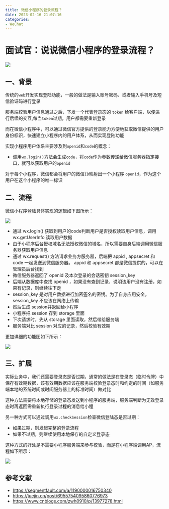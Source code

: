 ```yaml
---
title: 微信小程序的登录流程？
date: 2023-02-16 21:07:16
categories: 
- WeChat
---
```


# 面试官：说说微信小程序的登录流程？



 ![](https://static.vue-js.com/aa3ccbd0-3428-11ec-8e64-91fdec0f05a1.png)


## 一、背景

传统的`web`开发实现登陆功能，一般的做法是输入账号密码、或者输入手机号及短信验证码进行登录

服务端校验用户信息通过之后，下发一个代表登录态的 `token` 给客户端，以便进行后续的交互,每当`token`过期，用户都需要重新登录

而在微信小程序中，可以通过微信官方提供的登录能力方便地获取微信提供的用户身份标识，快速建立小程序内的用户体系，从而实现登陆功能

实现小程序用户体系主要涉及到`openid`和`code`的概念：

- 调用`wx.login()`方法会生成`code`，将`code`作为参数传递给微信服务器指定接口，就可以获取用户的`openid`

对于每个小程序，微信都会将用户的微信`ID`映射出一个小程序 `openid`，作为这个用户在这个小程序的唯一标识





## 二、流程

微信小程序登陆具体实现的逻辑如下图所示：

 ![](https://static.vue-js.com/b60638c0-3428-11ec-a752-75723a64e8f5.png)

- 通过  wx.login()  获取到用户的code判断用户是否授权读取用户信息，调用wx.getUserInfo 读取用户数据
- 由于小程序后台授权域名无法授权微信的域名，所以需要自身后端调用微信服务器获取用户信息
- 通过 wx.request() 方法请求业务方服务器，后端把 appid , appsecret  和 code 一起发送到微信服务器。 appid 和 appsecret 都是微信提供的，可以在管理员后台找到
- 微信服务器返回了 openid 及本次登录的会话密钥 session_key
- 后端从数据库中查找 openid ，如果没有查到记录，说明该用户没有注册，如果有记录，则继续往下走
- session_key 是对用户数据进行加密签名的密钥。为了自身应用安全，session_key 不应该在网络上传输
- 然后生成 session并返回给小程序
- 小程序把 session 存到  storage 里面
- 下次请求时，先从 storage 里面读取，然后带给服务端
- 服务端对比 session 对应的记录，然后校验有效期

更加详细的功能图如下所示：

 ![](https://static.vue-js.com/c3cfbb70-3428-11ec-8e64-91fdec0f05a1.png)





## 三、扩展

实际业务中，我们还需要登录态是否过期，通常的做法是在登录态（临时令牌）中保存有效期数据，该有效期数据应该在服务端校验登录态时和约定的时间（如服务端本地的系统时间或时间服务器上的标准时间）做对比

这种方法需要将本地存储的登录态发送到小程序的服务端，服务端判断为无效登录态时再返回需重新执行登录过程的消息给小程

另一种方式可以通过调用`wx.checkSession`检查微信登陆态是否过期：

- 如果过期，则发起完整的登录流程
- 如果不过期，则继续使用本地保存的自定义登录态

这种方式的好处是不需要小程序服务端来参与校验，而是在小程序端调用AP，流程如下所示：

 ![](https://static.vue-js.com/8b446d30-349d-11ec-a752-75723a64e8f5.png)



## 参考文献

- https://segmentfault.com/a/1190000016750340
- https://juejin.cn/post/6955754095860776973
- https://www.cnblogs.com/zwh0910/p/13977278.html